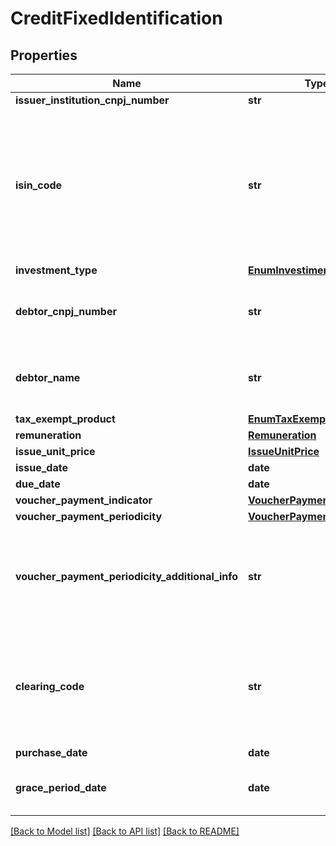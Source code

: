 # CreditFixedIdentification

## Properties
Name | Type | Description | Notes
------------ | ------------- | ------------- | -------------
**issuer_institution_cnpj_number** | **str** | CNPJ da instituição emissora | 
**isin_code** | **str** | Código ISIN é um código universal que identifica cada valor mobiliário ou instrumento financeiro, conforme Norma ISO 6166. Caso a transmissora possua a informação o envio deste campo é obrigatório.  [Restrição] Deve ser preenchido nos casos em que o &#x27;clearingCode&#x27; não seja preenchido.  | [optional] 
**investment_type** | [**EnumInvestimentType**](EnumInvestimentType.md) |  | 
**debtor_cnpj_number** | **str** | CNPJ do devedor. Caso a transmissora possua a informação para os produtos CRI e CRA, o envio deste campo é obrigatório.  | [optional] 
**debtor_name** | **str** | Nome do devedor. Caso a transmissora possua a informação para os produtos CRI e CRA, o envio deste campo é obrigatório.  | [optional] 
**tax_exempt_product** | [**EnumTaxExemptProduct**](EnumTaxExemptProduct.md) |  | 
**remuneration** | [**Remuneration**](Remuneration.md) |  | 
**issue_unit_price** | [**IssueUnitPrice**](IssueUnitPrice.md) |  | 
**issue_date** | **date** | Data de emissão do título | 
**due_date** | **date** | Data de vencimento do título | 
**voucher_payment_indicator** | [**VoucherPaymentIndicator**](VoucherPaymentIndicator.md) |  | 
**voucher_payment_periodicity** | [**VoucherPaymentPeriodicity**](VoucherPaymentPeriodicity.md) |  | [optional] 
**voucher_payment_periodicity_additional_info** | **str** | Informações adicionais da periodicidade de pagamento de cupom   [Restrição] Campo de preenchimento obrigatório pelas participantes quando houver &#x27;Outros&#x27; no campo &#x27;voucherPaymentPeriodicity&#x27;.  | [optional] 
**clearing_code** | **str** | Código de registro do ativo na Clearing. Caso a transmissora possua a informação o envio deste campo é obrigatório.  [Restrição] Deve ser preenchido nos casos em que o &#x27;isinCode&#x27; não seja preenchido.  | [optional] 
**purchase_date** | **date** | Data de aquisição do cliente | 
**grace_period_date** | **date** | Data até a qual o cliente não poderá resgatar antecipadamente seu investimento | 

[[Back to Model list]](../README.md#documentation-for-models) [[Back to API list]](../README.md#documentation-for-api-endpoints) [[Back to README]](../README.md)

